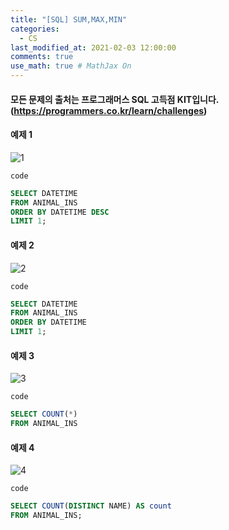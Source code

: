 ```yaml
---
title: "[SQL] SUM,MAX,MIN"
categories: 
  - CS
last_modified_at: 2021-02-03 12:00:00
comments: true
use_math: true # MathJax On
---
```


#### 모든 문제의 출처는 프로그래머스 SQL 고득점 KIT입니다. (https://programmers.co.kr/learn/challenges)

#### 예제 1
![1](https://user-images.githubusercontent.com/62474292/106706190-a48c7b00-6632-11eb-90e5-692449d76233.JPG)

`code`
```sql
SELECT DATETIME
FROM ANIMAL_INS
ORDER BY DATETIME DESC
LIMIT 1;
```

#### 예제 2
![2](https://user-images.githubusercontent.com/62474292/106706193-a5251180-6632-11eb-9c32-8f4356b164fc.JPG)

`code`
```sql
SELECT DATETIME
FROM ANIMAL_INS
ORDER BY DATETIME
LIMIT 1;
```

#### 예제 3
![3](https://user-images.githubusercontent.com/62474292/106706195-a5bda800-6632-11eb-8539-b8421ef9acb7.JPG)

`code`
```sql
SELECT COUNT(*)
FROM ANIMAL_INS
```

#### 예제 4
![4](https://user-images.githubusercontent.com/62474292/106706196-a5bda800-6632-11eb-8bd7-c46fa9cbad88.JPG)

`code`
```sql
SELECT COUNT(DISTINCT NAME) AS count
FROM ANIMAL_INS;
```
